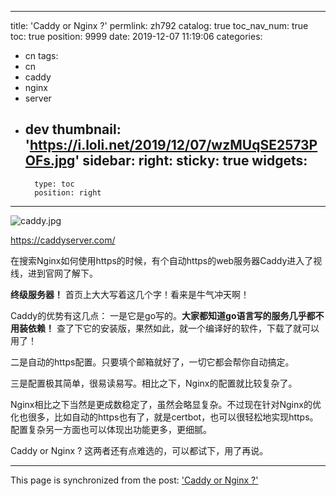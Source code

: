 
---
title: 'Caddy or Nginx ?'
permlink: zh792
catalog: true
toc_nav_num: true
toc: true
position: 9999
date: 2019-12-07 11:19:06
categories:
- cn
tags:
- cn
- caddy
- nginx
- server
- dev
thumbnail: 'https://i.loli.net/2019/12/07/wzMUqSE2573POFs.jpg'
sidebar:
    right:
        sticky: true
widgets:
    -
        type: toc
        position: right
---


![caddy.jpg](https://i.loli.net/2019/12/07/wzMUqSE2573POFs.jpg)

https://caddyserver.com/

在搜索Nginx如何使用https的时候，有个自动https的web服务器Caddy进入了视线，进到官网了解下。

**终级服务器！** 首页上大大写着这几个字！看来是牛气冲天啊！

Caddy的优势有这几点：
一是它是go写的。**大家都知道go语言写的服务几乎都不用装依赖！** 查了下它的安装版，果然如此，就一个编译好的软件，下载了就可以用了！

二是自动的https配置。只要填个邮箱就好了，一切它都会帮你自动搞定。

三是配置极其简单，很易读易写。相比之下，Nginx的配置就比较复杂了。

Nginx相比之下当然是更成数稳定了，虽然会略显复杂。不过现在针对Nginx的优化也很多，比如自动的https也有了，就是certbot，也可以很轻松地实现https。配置复杂另一方面也可以体现出功能更多，更细腻。

Caddy or Nginx ? 这两者还有点难选的，可以都试下，用了再说。

- - -

This page is synchronized from the post: ['Caddy or Nginx ?'](https://steemit.com/@lemooljiang/zh792)
